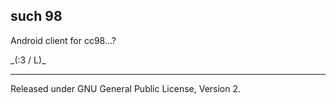 ## such 98

Android client for cc98...?

\_(:3 / L)_

- - -

Released under GNU General Public License, Version 2.